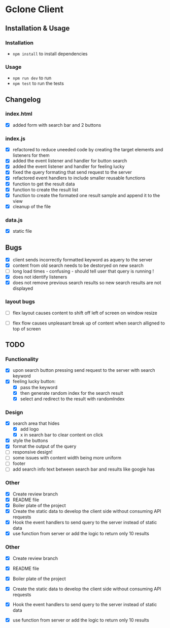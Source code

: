 # Gclone Client

## Installation & Usage

### Installation
* ```npm install``` to install dependencies 

### Usage
* ```npm run dev``` to run 
* ```npm test``` to run the tests

## Changelog

### index.html
- [x] added form with search bar and 2 buttons 

### index.js
- [x] refactored to reduce uneeded code by creating the target elements and listeners for them
- [x] added the event listener and handler for button search
- [x] added the event listener and handler for feeling lucky
- [x] fixed the query formating that send request to the server
- [x] refactored event handlers to include smaller reusable functions
- [x] function to get the result data
- [x] function to create the result list
- [x] function to create the formated one result sample and append it to the view
- [x] cleanup of the file

### data.js
- [x] static file 


## Bugs
- [x] client sends incorrectly formatted keyword as aquery to the server
- [x] content from old search needs to be destoryed on new search
- [ ] long load times - confusing - should tell user that query is running !
- [x] does not identify listeners
- [x] does not remove previous search results so new search results are not displayed
### layout bugs
- [ ] flex layout causes content to shift off left of screen on window resize
- [ ] flex flow causes unpleasant break up of content when search alligned to top of screen


## TODO
### Functionality 
- [x] upon search button pressing send request to the server with search keyword
- [x] feeling lucky button: 
    - [x] pass the keyword 
    - [x] then generate random index for the search result
    - [x] select and redirect to the result with randomIndex

### Design 
- [x] search area that hides
    - [x] add logo
    - [x] x in search bar to clear content on click
- [x] style the buttons
- [x] format the output of the query
- [ ] responsive design!
- [ ] some issues with content width being more uniform
- [ ] footer
- [ ] add search info text between search bar and results like google has

### Other
- [x] Create review branch
- [x] README file
- [x] Boiler plate of the project 
- [x] Create the static data to develop the client side without consuming API requests
- [x] Hook the event handlers to send query to the server instead of static data
- [x] use function from server or add the logic to return only 10 results

### Other
- [x] Create review branch
- [x] README file
- [x] Boiler plate of the project 
- [x] Create the static data to develop the client side without consuming API requests
- [x] Hook the event handlers to send query to the server instead of static data
- [x] use function from server or add the logic to return only 10 results

